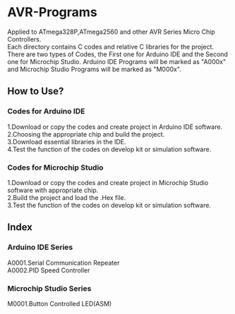 # AVR-Programs
Applied to ATmega328P,ATmega2560 and other AVR Series Micro Chip Controllers.  
Each directory contains C codes and relative C libraries for the project.  
There are two types of Codes, the First one for Arduino IDE and the Second one for Microchip Studio. Arduino IDE Programs will be marked as "A000x" and Microchip Studio Programs will be marked as "M000x".  
## How to Use?
### Codes for Arduino IDE
1.Download or copy the codes and create project in Arduino IDE software.  
2.Choosing the appropriate chip and build the project.  
3.Download essential libraries in the IDE.  
4.Test the function of the codes on develop kit or simulation software.  
### Codes for Microchip Studio
1.Download or copy the codes and create project in Microchip Studio software with appropriate chip.  
2.Build the project and load the .Hex file.  
3.Test the function of the codes on develop kit or simulation software.  
## Index
### Arduino IDE Series
A0001.Serial Communication Repeater  
A0002.PID Speed Controller
### Microchip Studio Series
M0001.Button Controlled LED(ASM)
